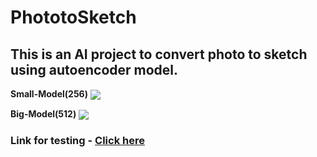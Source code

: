 # PhototoSketch
## This is an AI project to convert photo to sketch using autoencoder model.

**Small-Model(256)**
[<img src="https://colab.research.google.com/assets/colab-badge.svg" align="center">](https://github/suphyusinhtet/PhototoSketch/blob/main/256sizeModel.ipynb)

**Big-Model(512)**
[<img src="https://colab.research.google.com/assets/colab-badge.svg" align="center">](https://github/suphyusinhtet/PhototoSketch/blob/main/256sizeModel.ipynb)

### Link for testing - [Click here](https://phototosketch-xj3dfvjkvye49huorlqrr7.streamlit.app/)

